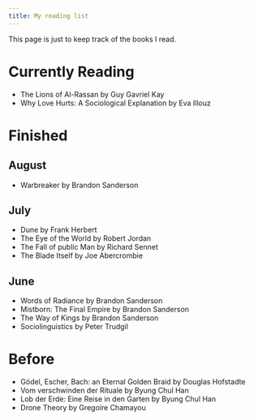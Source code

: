 ```yaml
---
title: My reading list
---
```

This page is just to keep track of the books I read.  

# Currently Reading
- The Lions of Al-Rassan by Guy Gavriel Kay
- Why Love Hurts: A Sociological Explanation by Eva Illouz

# Finished
## August
- Warbreaker by Brandon Sanderson

## July
- Dune by Frank Herbert
- The Eye of the World by Robert Jordan
- The Fall of public Man by Richard Sennet
- The Blade Itself by Joe Abercrombie

## June
- Words of Radiance by Brandon Sanderson
- Mistborn: The Final Empire by Brandon Sanderson
- The Way of Kings by Brandon Sanderson
- Sociolinguistics by Peter Trudgil

# Before
- G&ouml;del, Escher, Bach: an Eternal Golden Braid by Douglas Hofstadte
- Vom verschwinden der Rituale by Byung Chul Han
- Lob der Erde: Eine Reise in den Garten by Byung Chul Han
- Drone Theory by Gregoire Chamayou

